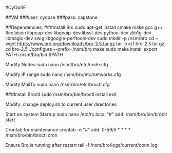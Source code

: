 #CyOpSE 

##VM
###user: cyopse
###pass: capstone

##Dependencies:
###Install Bro
sudo apt-get install cmake make gcc g++ flex bison libpcap-dev libgeoip-dev libssl-dev python-dev zlib1g-dev libmagic-dev swig libgoogle-perftools-dev
sudo mkdir -p /nsm/bro
cd ~
wget https://www.bro.org/downloads/bro-2.5.tar.gz
tar -xvzf bro-2.5.tar.gz
cd bro-2.5
./configure --prefix=/nsm/bro
make
sudo make install
export PATH=/nsm/bro/bin:$PATH

Modify Nodes
sudo nano /nsm/bro/etc/node.cfg

Modify IP range
sudo nano /nsm/bro/etc/networks.cfg

Modify MailTo
sudo nano /nsm/bro/etc/broctl.cfg

###Install Broctl
sudo /nsm/bro/bin/broctl
install
exit

Modify:
change deploy.sh to current user directories

Start on system Startup
sudo nano /etc/rc.local
"#" add: /nsm/bro/bin/broctl start

Crontab for maintenance
crontab -e
"#" add: 0-59/5 * * * * /nsm/bro/bin/broctl cron

Ensure Bro is running after restart
tail -f /nsm/bro/logs/current/conn.log
